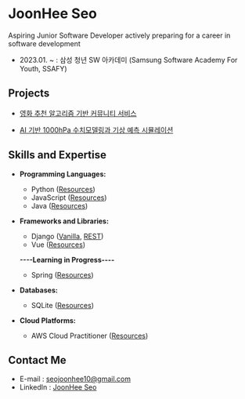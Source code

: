 
# JoonHee Seo
Aspiring Junior Software Developer actively preparing for a career in software development

- 2023.01. ~ : 삼성 청년 SW 아카데미 (Samsung Software Academy For Youth, SSAFY)


## Projects
- [영화 추천 알고리즘 기반 커뮤니티 서비스](https://github.com/JoonHeeSeo/Final_PJT)


- [AI 기반 1000hPa 수치모델링과 기상 예측 시뮬레이션](https://github.com/JoonHeeSeo/AI_surface_weather_prediction)


## Skills and Expertise
- **Programming Languages:** 
  - Python ([Resources](https://github.com/JoonHeeSeo/WIL_Python))
  - JavaScript ([Resources](https://github.com/JoonHeeSeo/WIL_JavaScript))
   - Java ([Resources](https://github.com/JoonHeeSeo/WIL_Java))
 
- **Frameworks and Libraries:**
  - Django ([Vanilla](https://github.com/JoonHeeSeo/WIL_Django), [REST](https://github.com/JoonHeeSeo/WIL_Django_REST_Framework))
  - Vue ([Resources](https://github.com/JoonHeeSeo/WIL_Vue))

  **----Learning in Progress----**
   - Spring ([Resources](https://github.com/JoonHeeSeo/WIL_Spring))

- **Databases:**
  - SQLite ([Resources](https://github.com/JoonHeeSeo/WIL_Database))

- **Cloud Platforms:**
  - AWS Cloud Practitioner ([Resources](https://github.com/JoonHeeSeo/WIL_AWS))


## Contact Me
- E-mail : [seojoonhee10@gmail.com](mailto:seojoonhee10@gmail.com)
- LinkedIn : [JoonHee Seo](https://www.linkedin.com/in/joonhee-seo-82909027a/)


